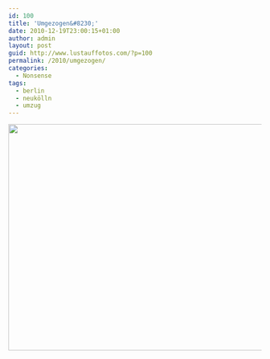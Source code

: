 ```yaml
---
id: 100
title: 'Umgezogen&#8230;'
date: 2010-12-19T23:00:15+01:00
author: admin
layout: post
guid: http://www.lustauffotos.com/?p=100
permalink: /2010/umgezogen/
categories:
  - Nonsense
tags:
  - berlin
  - neukölln
  - umzug
---
```

[<img class="aligncenter size-full wp-image-101" title="tobi-in-b" src="http://www.lustauffotos.com/files/2010/12/tobi-in-b.gif" alt="" width="540" height="450" srcset="http://www.lustauffotos.com/files/2010/12/tobi-in-b.gif 540w, http://www.lustauffotos.com/files/2010/12/tobi-in-b-300x250.gif 300w" sizes="(max-width: 540px) 100vw, 540px" />](http://www.lustauffotos.com/files/2010/12/tobi-in-b.gif)
